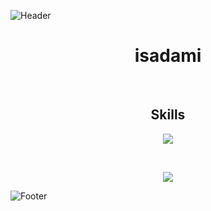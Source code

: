 ![Header](./1.png)

<h1 align="center">isadami</h1>
<a href="https://github.com/isadamii"></a>
<a href="https://guns.lol/isadami"></a>


<br>
<h2 align="center">Skills </h2>
<p align="center">
  <a href="https://skillicons.dev">
    <img src="https://skillicons.dev/icons?i=py,html,css,vscode,discord,bots" />
  </a>
</p>
<br>

<p align="center">
  <img src="https://github-readme-stats.vercel.app/api/?username=isadamii&title_color=219ebc&text_color=bde0fe&show_icons=true&bg_color=00000000&hide_border=true&icon_color=674fc9&hide_title=false&count_private=true" />
</p>

![Footer](./2.png)
